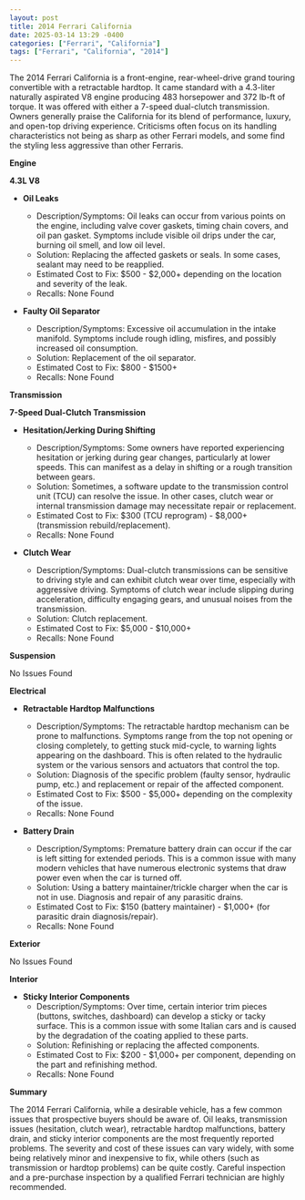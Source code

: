 ```yaml
---
layout: post
title: 2014 Ferrari California
date: 2025-03-14 13:29 -0400
categories: ["Ferrari", "California"]
tags: ["Ferrari", "California", "2014"]
---
```

The 2014 Ferrari California is a front-engine, rear-wheel-drive grand touring convertible with a retractable hardtop. It came standard with a 4.3-liter naturally aspirated V8 engine producing 483 horsepower and 372 lb-ft of torque. It was offered with either a 7-speed dual-clutch transmission. Owners generally praise the California for its blend of performance, luxury, and open-top driving experience. Criticisms often focus on its handling characteristics not being as sharp as other Ferrari models, and some find the styling less aggressive than other Ferraris.

**Engine**

**4.3L V8**

*   **Oil Leaks**
    *   Description/Symptoms: Oil leaks can occur from various points on the engine, including valve cover gaskets, timing chain covers, and oil pan gasket. Symptoms include visible oil drips under the car, burning oil smell, and low oil level.
    *   Solution: Replacing the affected gaskets or seals. In some cases, sealant may need to be reapplied.
    *   Estimated Cost to Fix: $500 - $2,000+ depending on the location and severity of the leak.
    *   Recalls: None Found

*   **Faulty Oil Separator**
    *   Description/Symptoms: Excessive oil accumulation in the intake manifold. Symptoms include rough idling, misfires, and possibly increased oil consumption.
    *   Solution: Replacement of the oil separator.
    *   Estimated Cost to Fix: $800 - $1500+
    *   Recalls: None Found

**Transmission**

**7-Speed Dual-Clutch Transmission**

*   **Hesitation/Jerking During Shifting**
    *   Description/Symptoms: Some owners have reported experiencing hesitation or jerking during gear changes, particularly at lower speeds. This can manifest as a delay in shifting or a rough transition between gears.
    *   Solution: Sometimes, a software update to the transmission control unit (TCU) can resolve the issue. In other cases, clutch wear or internal transmission damage may necessitate repair or replacement.
    *   Estimated Cost to Fix: $300 (TCU reprogram) - $8,000+ (transmission rebuild/replacement).
    *   Recalls: None Found

*   **Clutch Wear**
    *   Description/Symptoms: Dual-clutch transmissions can be sensitive to driving style and can exhibit clutch wear over time, especially with aggressive driving. Symptoms of clutch wear include slipping during acceleration, difficulty engaging gears, and unusual noises from the transmission.
    *   Solution: Clutch replacement.
    *   Estimated Cost to Fix: $5,000 - $10,000+
    *   Recalls: None Found

**Suspension**

No Issues Found

**Electrical**

*   **Retractable Hardtop Malfunctions**
    *   Description/Symptoms: The retractable hardtop mechanism can be prone to malfunctions. Symptoms range from the top not opening or closing completely, to getting stuck mid-cycle, to warning lights appearing on the dashboard. This is often related to the hydraulic system or the various sensors and actuators that control the top.
    *   Solution: Diagnosis of the specific problem (faulty sensor, hydraulic pump, etc.) and replacement or repair of the affected component.
    *   Estimated Cost to Fix: $500 - $5,000+ depending on the complexity of the issue.
    *   Recalls: None Found

*   **Battery Drain**
    *   Description/Symptoms: Premature battery drain can occur if the car is left sitting for extended periods. This is a common issue with many modern vehicles that have numerous electronic systems that draw power even when the car is turned off.
    *   Solution: Using a battery maintainer/trickle charger when the car is not in use. Diagnosis and repair of any parasitic drains.
    *   Estimated Cost to Fix: $150 (battery maintainer) - $1,000+ (for parasitic drain diagnosis/repair).
    *   Recalls: None Found

**Exterior**

No Issues Found

**Interior**

*   **Sticky Interior Components**
    *   Description/Symptoms: Over time, certain interior trim pieces (buttons, switches, dashboard) can develop a sticky or tacky surface. This is a common issue with some Italian cars and is caused by the degradation of the coating applied to these parts.
    *   Solution: Refinishing or replacing the affected components.
    *   Estimated Cost to Fix: $200 - $1,000+ per component, depending on the part and refinishing method.
    *   Recalls: None Found

**Summary**

The 2014 Ferrari California, while a desirable vehicle, has a few common issues that prospective buyers should be aware of. Oil leaks, transmission issues (hesitation, clutch wear), retractable hardtop malfunctions, battery drain, and sticky interior components are the most frequently reported problems. The severity and cost of these issues can vary widely, with some being relatively minor and inexpensive to fix, while others (such as transmission or hardtop problems) can be quite costly. Careful inspection and a pre-purchase inspection by a qualified Ferrari technician are highly recommended.

